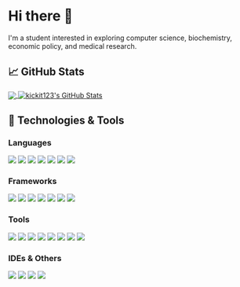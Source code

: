 # Hi there 👋

I'm a student interested in exploring computer science, biochemistry, economic policy, and medical research.

## &#x1f4c8; GitHub Stats

<a href="https://github.com/yvvijay121/yvvijay121">
  <img align="center" src="https://github-readme-stats.vercel.app/api/top-langs/?username=yvvijay121&theme=nord&layout=compact&hide=html,makefile&card_width=250" />
</a>
<a href="https://github.com/yvvijay121/yvvijay121">
  <img align="center" src="https://github-readme-stats.vercel.app/api?username=yvvijay121&show_icons=true&line_height=24&count_private=true&theme=nord&hide=stars" alt="kickit123's GitHub Stats" />
</a>

## 🔧 Technologies & Tools
### Languages
![](https://img.shields.io/badge/Python-3776AB?style=for-the-badge&logo=python&logoColor=white)
![](https://img.shields.io/badge/Java-ED8B00?style=for-the-badge&logo=openjdk&logoColor=white)
![](https://img.shields.io/badge/HTML5-E34F26?style=for-the-badge&logo=html5&logoColor=white)
![](https://img.shields.io/badge/CSS3-1572B6?style=for-the-badge&logo=css3&logoColor=white)
![](https://img.shields.io/badge/Javascript-F7DF1E?style=for-the-badge&logo=javascript&logoColor=black)
![](https://img.shields.io/badge/Typescript-3178C6?style=for-the-badge&logo=typescript&logoColor=white)
![](https://img.shields.io/badge/Shell_Script-121011?style=for-the-badge&logo=gnu-bash&logoColor=white)


### Frameworks
![](https://img.shields.io/badge/Django-092E20?style=for-the-badge&logo=django&logoColor=white)
![](https://img.shields.io/badge/Flask-000000?style=for-the-badge&logo=flask&logoColor=white)
![](https://img.shields.io/badge/Spring-6DB33F?style=for-the-badge&logo=spring&logoColor=white)
![](https://img.shields.io/badge/Scikit--Learn-F7931E?style=for-the-badge&logo=scikit-learn&logoColor=white)
![](https://img.shields.io/badge/Plotly-3F4F75?style=for-the-badge&logo=plotly&logoColor=white)
![](https://img.shields.io/badge/Vue-4FC08D?style=for-the-badge&logo=vue.js&logoColor=white)
![](https://img.shields.io/badge/Bootstrap-7952B3?style=for-the-badge&logo=bootstrap&logoColor=white)

### Tools
![](https://img.shields.io/badge/Gradle-02303A?style=for-the-badge&logo=gradle&logoColor=white)
![](https://img.shields.io/badge/Maven-C71A36?style=for-the-badge&logo=apache-maven&logoColor=white)
![](https://img.shields.io/badge/Docker-2496ED?style=for-the-badge&logo=docker&logoColor=white)
![](https://img.shields.io/badge/NGINX-009639?style=for-the-badge&logo=nginx&logoColor=white)
![](https://img.shields.io/badge/MongoDB-4EA94B?style=for-the-badge&logo=mongodb&logoColor=white)
![](https://img.shields.io/badge/Jupyter-F37626?style=for-the-badge&logo=jupyter&logoColor=white)
![](https://img.shields.io/badge/Anaconda-44A833?style=for-the-badge&logo=anaconda&logoColor=white)
![](https://img.shields.io/badge/Vite-646CFF?style=for-the-badge&logo=vite&logoColor=white)

### IDEs & Others

![](https://img.shields.io/badge/IntelliJIDEA-000000.svg?style=for-the-badge&logo=intellij-idea&logoColor=white)
![](https://img.shields.io/badge/VSCode-007ACC.svg?style=for-the-badge&logo=Visual-Studio-Code&logoColor=white)
![](https://img.shields.io/badge/Git-F05032?style=for-the-badge&logo=git&logoColor=white)
![](https://img.shields.io/badge/Powershell-5391FE?style=for-the-badge&logo=powershell&logoColor=white)

